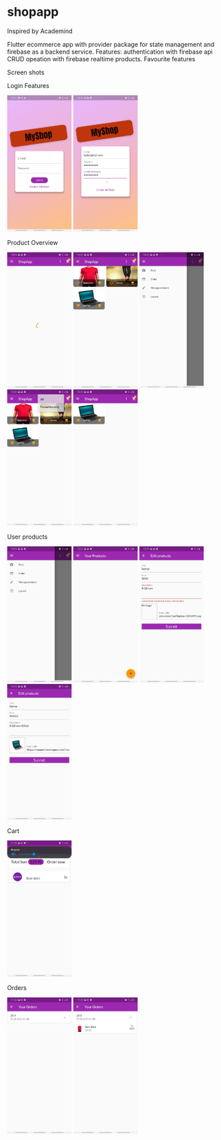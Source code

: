 # shopapp

Inspired by Academind

Flutter ecommerce app with  provider package for state management and firebase as a backend service.
Features: authentication with firebase api
          CRUD opeation with firebase realtime products.
          Favourite features


Screen shots


Login Features

<p float="left">
  <img src="/Screenshots/Screenshot_20210125-102744.jpg" width="150" />
  <img src="/Screenshots/Screenshot_20210125-102837.jpg" width="150" />
 
</p>


Product Overview

<p float="left">
  <img src="/Screenshots/Screenshot_20210125-102842.jpg" width="150" />
  <img src="/Screenshots/Screenshot_20210125-123008.jpg" width="150" />
  <img src="/Screenshots/Screenshot_20210125-102854.jpg" width="150" />      
  <img src="/Screenshots/Screenshot_20210125-123010.jpg" width="150" />   
  <img src="/Screenshots/Screenshot_20210125-123014.jpg" width="150" />   
   
</p>


User products

<p float="left">
  <img src="/Screenshots/Screenshot_20210125-102854.jpg" width="150" />  
  <img src="/ScreenShots/Screenshot_20210125-122353.jpg" width="150" />
  <img src="/ScreenShots/Screenshot_20210125-122909.jpg" width="150" />
  <img src="/ScreenShots/Screenshot_20210125-122945.jpg" width="150" />
 
</p>

Cart

<p float="left">
  <img src="/ScreenShots/Screenshot_20210125-113843.jpg" width="150" />
</p>

Orders

<p float="left">
  <img src="/ScreenShots/Screenshot_20210125-113914.jpg" width="150" />
    <img src="/ScreenShots/Screenshot_20210125-113919.jpg" width="150" />
</p>

